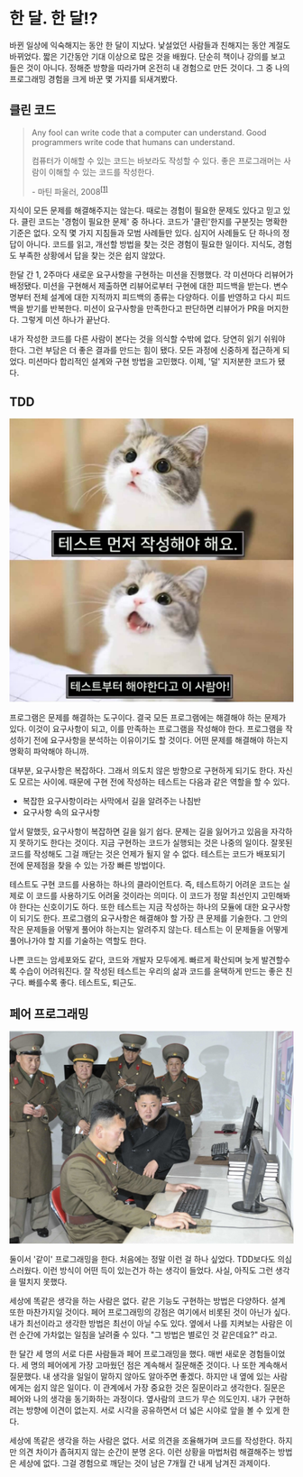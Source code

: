 # 한 달. 한 달!?

바뀐 일상에 익숙해지는 동안 한 달이 지났다. 낯설었던 사람들과 친해지는 동안 계절도 바뀌었다. 짧은 기간동안 기대 이상으로 많은 것을 배웠다. 단순히 책이나 강의를 보고 들은 것이 아니다. 정해준 방향을 따라가며 온전히 내 경험으로 만든 것이다. 그 중 나의 프로그래밍 경험을 크게 바꾼 몇 가지를 되새겨봤다.

## 클린 코드

> Any fool can write code that a computer can understand. Good programmers write code that humans can understand.
>
> 컴퓨터가 이해할 수 있는 코드는 바보라도 작성할 수 있다. 좋은 프로그래머는 사람이 이해할 수 있는 코드를 작성한다.
>
> \- 마틴 파울러, 2008<sup>[[1]][martin-fowler-quote]</sup>

지식이 모든 문제를 해결해주지는 않는다. 때로는 경험이 필요한 문제도 있다고 믿고 있다. 클린 코드는 '경험이 필요한 문제' 중 하나다. 코드가 '클린'한지를 구분짓는 명확한 기준은 없다. 오직 몇 가지 지침들과 모범 사례들만 있다. 심지어 사례들도 단 하나의 정답이 아니다. 코드를 읽고, 개선할 방법을 찾는 것은 경험이 필요한 일이다. 지식도, 경험도 부족한 상황에서 답을 찾는 것은 쉽지 않았다.

한달 간 1, 2주마다 새로운 요구사항을 구현하는 미션을 진행했다. 각 미션마다 리뷰어가 배정됐다. 미션을 구현해서 제출하면 리뷰어로부터 구현에 대한 피드백을 받는다. 변수명부터 전체 설계에 대한 지적까지 피드백의 종류는 다양하다. 이를 반영하고 다시 피드백을 받기를 반복한다. 미션이 요구사항을 만족한다고 판단하면 리뷰어가 PR을 머지한다. 그렇게 미션 하나가 끝난다.

내가 작성한 코드를 다른 사람이 본다는 것을 의식할 수밖에 없다. 당연히 읽기 쉬워야 한다. 그런 부담은 더 좋은 결과를 만드는 힘이 됐다. 모든 과정에 신중하게 접근하게 되었다. 미션마다 합리적인 설계와 구현 방법을 고민했다. 이제, '덜' 지저분한 코드가 됐다.

## TDD

![테스트부터 작성해야 해요][img-test-first]

프로그램은 문제를 해결하는 도구이다. 결국 모든 프로그램에는 해결해야 하는 문제가 있다. 이것이 요구사항이 되고, 이를 만족하는 프로그램을 작성해야 한다. 프로그램을 작성하기 전에 요구사항을 분석하는 이유이기도 할 것이다. 어떤 문제를 해결해야 하는지 명확히 파악해야 하니까.

대부분, 요구사항은 복잡하다. 그래서 의도치 않은 방향으로 구현하게 되기도 한다. 자신도 모르는 사이에. 때문에 구현 전에 작성하는 테스트는 다음과 같은 역할을 할 수 있다.

* 복잡한 요구사항이라는 사막에서 길을 알려주는 나침반
* 요구사항 속의 요구사항

앞서 말했듯, 요구사항이 복잡하면 길을 잃기 쉽다. 문제는 길을 잃어가고 있음을 자각하지 못하기도 한다는 것이다. 지금 구현하는 코드가 실행되는 것은 나중의 일이다. 잘못된 코드를 작성해도 그걸 깨닫는 것은 언제가 될지 알 수 없다. 테스트는 코드가 배포되기 전에 문제점을 찾을 수 있는 가장 빠른 방법이다.

테스트도 구현 코드를 사용하는 하나의 클라이언트다. 즉, 테스트하기 어려운 코드는 실제로 이 코드를 사용하기도 어려울 것이라는 의미다. 이 코드가 정말 최선인지 고민해봐야 한다는 신호이기도 하다. 또한 테스트는 지금 작성하는 하나의 모듈에 대한 요구사항이 되기도 한다. 프로그램의 요구사항은 해결해야 할 가장 큰 문제를 기술한다. 그 안의 작은 문제들을 어떻게 풀어야 하는지는 알려주지 않는다. 테스트는 이 문제들을 어떻게 풀어나가야 할 지를 기술하는 역할도 한다.

나쁜 코드는 암세포와도 같다, 코드와 개발자 모두에게. 빠르게 확산되며 늦게 발견할수록 수습이 어려워진다. 잘 작성된 테스트는 우리의 삶과 코드를 윤택하게 만드는 좋은 친구다. 빠를수록 좋다. 테스트도, 퇴근도.

## 페어 프로그래밍

![페어 프로그래밍][img-pair-programming]

둘이서 '같이' 프로그래밍을 한다. 처음에는 정말 이런 걸 하나 싶었다. TDD보다도 의심스러웠다. 이런 방식이 어떤 득이 있는건가 하는 생각이 들었다. 사실, 아직도 그런 생각을 떨치지 못했다.

세상에 똑같은 생각을 하는 사람은 없다. 같은 기능도 구현하는 방법은 다양하다. 설계 또한 마찬가지일 것이다. 페어 프로그래밍의 강점은 여기에서 비롯된 것이 아닌가 싶다. 내가 최선이라고 생각한 방법은 최선이 아닐 수도 있다. 옆에서 나를 지켜보는 사람은 이런 순간에 가차없는 일침을 날려줄 수 있다. "그 방법은 별로인 것 같은데요?" 라고.

한 달간 세 명의 서로 다른 사람들과 페어 프로그래밍을 했다. 매번 새로운 경험들이었다. 세 명의 페어에게 가장 고마웠던 점은 계속해서 질문해준 것이다. 나 또한 계속해서 질문했다. 내 생각을 일일이 말하지 않아도 알아주면 좋겠다. 하지만 내 옆에 있는 사람에게는 쉽지 않은 일이다. 이 관계에서 가장 중요한 것은 질문이라고 생각한다. 질문은 페어와 나의 생각을 동기화하는 과정이다. 옆사람의 코드가 무슨 의도인지. 내가 구현하려는 방향에 이견이 없는지. 서로 시각을 공유하면서 더 넓은 시야로 앞을 볼 수 있게 한다.

세상에 똑같은 생각을 하는 사람은 없다. 서로 의견을 조율해가며 코드를 작성한다. 하지만 의견 차이가 좁혀지지 않는 순간이 분명 온다. 이런 상황을 마법처럼 해결해주는 방법은 세상에 없다. 그걸 경험으로 깨닫는 것이 남은 7개월 간 내게 남겨진 과제이다.

[martin-fowler-quote]: https://en.wikiquote.org/wiki/Martin_Fowler

[img-test-first]: img/test_first!.png
[img-pair-programming]: img/pair-programming.jpg